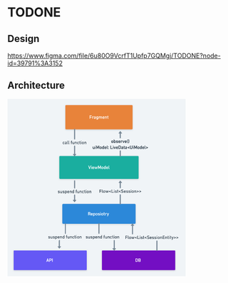 # TODONE

## Design
https://www.figma.com/file/6u80O9VcrfT1Upfp7GQMgj/TODONE?node-id=39791%3A3152

## Architecture
<img src="arts/arch1.png" width="400px" />

